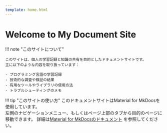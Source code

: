 ```yaml
---
template: home.html
---
```


# Welcome to My Document Site

!!! note "このサイトについて"

    このサイトは、個人の学習記録と知識の共有を目的としたドキュメントサイトです。
    主に以下のような内容を取り扱っています：

    - プログラミング言語の学習記録
    - 技術的な調査や検証の結果
    - 有用なツールやライブラリの使用方法
    - トラブルシューティングのメモ


!!! tip "このサイトの使い方"
    このドキュメントサイトはMaterial for MkDocsを使用しています。  
    左側のナビゲーションメニュー、もしくはページ上部のタブから目的のページに移動できます。
    詳細は[Material for MkDocsのドキュメント](https://squidfunk.github.io/mkdocs-material/) を参照してください。
    

